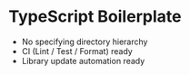# TypeScript Boilerplate

- No specifying directory hierarchy
- CI (Lint / Test / Format) ready
- Library update automation ready
